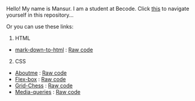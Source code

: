 Hello! My name is Mansur. I am a student at Becode. 
Click [this](https://scenoxmans.github.io/learning-markup/.) to navigate yourself in this repository...

Or you can use these links:
1. HTML
*    [mark-down-to-html](exercises/1.%20html/1.%20markdown-to-html/index.html) : [Raw code](https://github.com/scenoxmans/learning-markup/blob/master/exercises/1.%20html/1.%20markdown-to-html/index.html)
2. CSS

*    [Aboutme](https://./exercises/2.%20css/1.about-me/AboutMe.html) : [Raw code](https://github.com/scenoxmans/learning-markup/blob/master/exercises/2.%20css/1.about-me/AboutMe.html)
*    [Flex-box](./exercises/2.%20css/2.flex-box/bombs.html) : [Raw code](https://github.com/scenoxmans/learning-markup/blob/master/exercises/2.%20css/2.flex-box/bombs.html)
*    [Grid-Chess](./exercises/2.%20css/3.grid/grid-chess.html) : [Raw code](https://github.com/scenoxmans/learning-markup/blob/master/exercises/2.%20css/3.grid/grid-chess.html)
*    [Media-queries](./exercises/2.%20css/4.media-queries/oursite.html) : [Raw code](https://github.com/scenoxmans/learning-markup/tree/master/exercises/2.%20css/4.media-queries)
